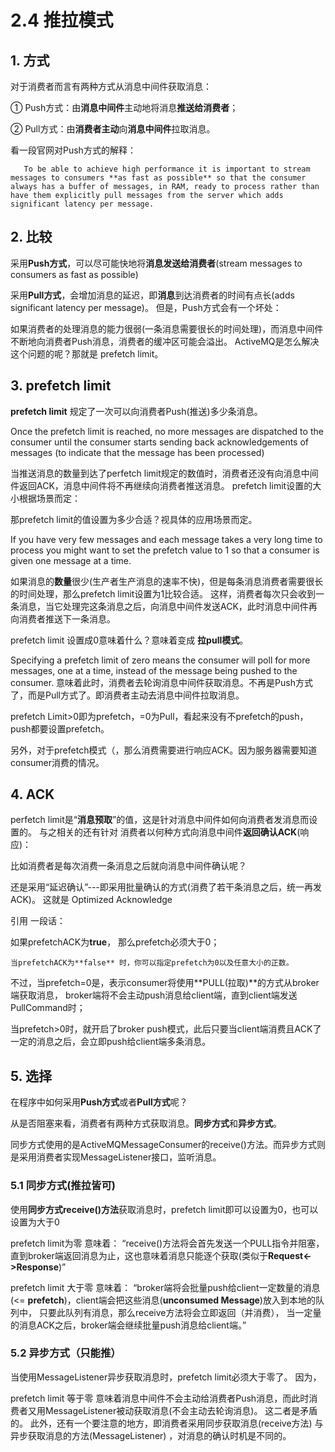 # 2.4 推拉模式

## 1. 方式

 对于消费者而言有两种方式从消息中间件获取消息：

① Push方式：由**消息中间件**主动地将消息**推送给消费者**； 

② Pull方式：由**消费者主动**向**消息中间件**拉取消息。 

看一段官网对Push方式的解释：

       To be able to achieve high performance it is important to stream messages to consumers **as fast as possible** so that the consumer always has a buffer of messages, in RAM, ready to process rather than have them explicitly pull messages from the server which adds significant latency per message.

## 2. 比较

采用**Push方式**，可以尽可能快地将**消息发送给消费者**\(stream messages to consumers as fast as possible\)

采用**Pull方式**，会增加消息的延迟，即**消息**到达消费者的时间有点长\(adds significant latency per message\)。 但是，Push方式会有一个坏处：

如果消费者的处理消息的能力很弱\(一条消息需要很长的时间处理\)，而消息中间件不断地向消费者Push消息，消费者的缓冲区可能会溢出。 ActiveMQ是怎么解决这个问题的呢？那就是 prefetch limit。

## 3. prefetch limit

**prefetch limit** 规定了一次可以向消费者Push\(推送\)多少条消息。

Once the prefetch limit is reached, no more messages are dispatched to the consumer until the consumer starts sending back acknowledgements of messages \(to indicate that the message has been processed\)

当推送消息的数量到达了perfetch limit规定的数值时，消费者还没有向消息中间件返回ACK，消息中间件将不再继续向消费者推送消息。 prefetch limit设置的大小根据场景而定：

那prefetch limit的值设置为多少合适？视具体的应用场景而定。

If you have very few messages and each message takes a very long time to process you might want to set the prefetch value to 1 so that a consumer is given one message at a time.

如果消息的**数量**很少\(生产者生产消息的速率不快\)，但是每条消息消费者需要很长的时间处理，那么prefetch limit设置为1比较合适。 这样，消费者每次只会收到一条消息，当它处理完这条消息之后，向消息中间件发送ACK，此时消息中间件再向消费者推送下一条消息。

prefetch limit 设置成0意味着什么？意味着变成 **拉pull模式**。

Specifying a prefetch limit of zero means the consumer will poll for more messages, one at a time, instead of the message being pushed to the consumer. 意味着此时，消费者去轮询消息中间件获取消息。不再是Push方式了，而是Pull方式了。即消费者主动去消息中间件拉取消息。

prefetch Limit&gt;0即为prefetch，=0为Pull，看起来没有不prefetch的push，push都要设置prefetch。

另外，对于prefetch模式（，那么消费需要进行响应ACK。因为服务器需要知道consumer消费的情况。

## 4. ACK

perfetch limit是“**消息预取**”的值，这是针对消息中间件如何向消费者发消息而设置的。 与之相关的还有针对 消费者以何种方式向消息中间件**返回确认ACK**\(响应\)： 

比如消费者是每次消费一条消息之后就向消息中间件确认呢？

还是采用“延迟确认”---即采用批量确认的方式\(消费了若干条消息之后，统一再发ACK\)。 这就是 Optimized Acknowledge

引用 一段话：

如果prefetchACK为**true**，     那么prefetch必须大于0；

    当prefetchACK为**false** 时，你可以指定prefetch为0以及任意大小的正数。

不过，当prefetch=0是，表示consumer将使用**PULL\(拉取\)**的方式从broker端获取消息， broker端将不会主动push消息给client端，直到client端发送PullCommand时； 

当prefetch&gt;0时，就开启了broker push模式，此后只要当client端消费且ACK了一定的消息之后，会立即push给client端多条消息。

## 5. 选择

在程序中如何采用**Push方式**或者**Pull方式**呢？

从是否阻塞来看，消费者有两种方式获取消息。**同步方式**和**异步方式**。

同步方式使用的是ActiveMQMessageConsumer的receive\(\)方法。而异步方式则是采用消费者实现MessageListener接口，监听消息。

### **5.1 同步方式\(推拉皆可\)**

使用**同步方式receive\(\)方法**获取消息时，prefetch limit即可以设置为0，也可以设置为大于0

prefetch limit为零 意味着： “receive\(\)方法将会首先发送一个PULL指令并阻塞，直到broker端返回消息为止，这也意味着消息只能逐个获取\(类似于**Request&lt;-&gt;Response**\)”

prefetch limit 大于零 意味着： “broker端将会批量push给client一定数量的消息\(&lt;= **prefetch**\)，client端会把这些消息\(**unconsumed Message**\)放入到本地的队列中， 只要此队列有消息，那么receive方法将会立即返回（并消费）， 当一定量的消息ACK之后，broker端会继续批量push消息给client端。”

### 5.2 异步方式（只能推）

当使用MessageListener异步获取消息时，prefetch limit必须大于零了。 因为，

prefetch limit 等于零 意味着消息中间件不会主动给消费者Push消息，而此时消费者又用MessageListener被动获取消息\(不会主动去轮询消息\)。 这二者是矛盾的。 此外，还有一个要注意的地方，即消费者采用同步获取消息\(receive方法\) 与 异步获取消息的方法\(MessageListener\) ，对消息的确认时机是不同的。



